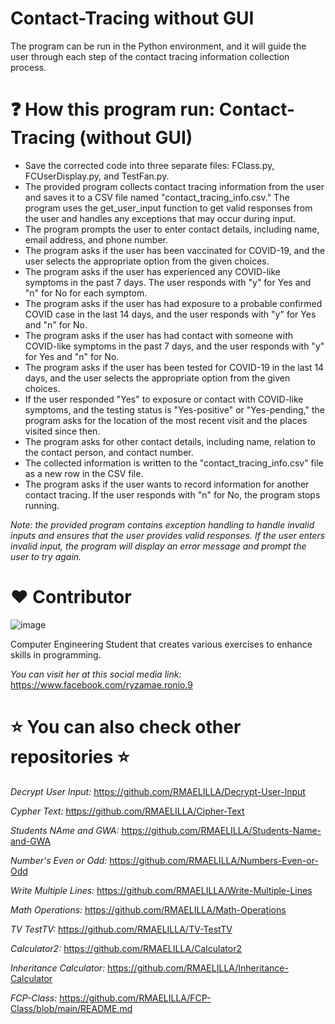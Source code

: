 # Contact-Tracing without GUI
The program can be run in the Python environment, and it will guide the user through each step of the contact tracing information collection process.
    
# ❓ How this program run: Contact-Tracing (without GUI)
- Save the corrected code into three separate files: FClass.py, FCUserDisplay.py, and TestFan.py.
- The provided program collects contact tracing information from the user and saves it to a CSV file named "contact_tracing_info.csv." The program uses the get_user_input function to get valid responses from the user and handles any exceptions that may occur during input.
- The program prompts the user to enter contact details, including name, email address, and phone number.
- The program asks if the user has been vaccinated for COVID-19, and the user selects the appropriate option from the given choices.
- The program asks if the user has experienced any COVID-like symptoms in the past 7 days. The user responds with "y" for Yes and "n" for No for each symptom.
- The program asks if the user has had exposure to a probable confirmed COVID case in the last 14 days, and the user responds with "y" for Yes and "n" for No.
- The program asks if the user has had contact with someone with COVID-like symptoms in the past 7 days, and the user responds with "y" for Yes and "n" for No.
- The program asks if the user has been tested for COVID-19 in the last 14 days, and the user selects the appropriate option from the given choices.
- If the user responded "Yes" to exposure or contact with COVID-like symptoms, and the testing status is "Yes-positive" or "Yes-pending," the program asks for the location of the most recent visit and the places visited since then.
- The program asks for other contact details, including name, relation to the contact person, and contact number.
- The collected information is written to the "contact_tracing_info.csv" file as a new row in the CSV file.
- The program asks if the user wants to record information for another contact tracing. If the user responds with "n" for No, the program stops running.

_Note: the provided program contains exception handling to handle invalid inputs and ensures that the user provides valid responses. If the user enters invalid input, the program will display an error message and prompt the user to try again._

# :heart: Contributor
![image](https://user-images.githubusercontent.com/129654335/234447504-b897eec1-0a8b-4350-a11f-6efdf0357b81.png)

Computer Engineering Student that creates various exercises to enhance skills in programming.

_You can visit her at this social media link:_
https://www.facebook.com/ryzamae.ronio.9

# ⭐ You can also check other repositories ⭐
_Decrypt User Input:_ https://github.com/RMAELILLA/Decrypt-User-Input

_Cypher Text:_ https://github.com/RMAELILLA/Cipher-Text

_Students NAme and GWA:_ https://github.com/RMAELILLA/Students-Name-and-GWA

_Number's Even or Odd:_ https://github.com/RMAELILLA/Numbers-Even-or-Odd

_Write Multiple Lines:_ https://github.com/RMAELILLA/Write-Multiple-Lines

_Math Operations:_ https://github.com/RMAELILLA/Math-Operations

_TV TestTV:_ https://github.com/RMAELILLA/TV-TestTV

_Calculator2:_ https://github.com/RMAELILLA/Calculator2

_Inheritance Calculator:_ https://github.com/RMAELILLA/Inheritance-Calculator

_FCP-Class:_ https://github.com/RMAELILLA/FCP-Class/blob/main/README.md
